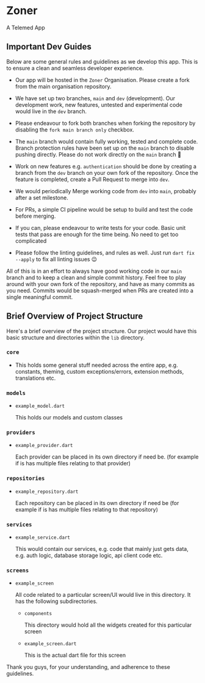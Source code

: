 # Zoner

A Telemed App


## Important Dev Guides

Below are some general rules and guidelines as we develop this app. This is to ensure a clean and seamless developer experience.

- Our app will be hosted in the `Zoner` Organisation. Please create a fork from the main organisation repository.


- We have set up two branches, `main` and `dev` (development). Our development work, new features, untested and experimental code would live in the `dev` branch.


- Please endeavour to fork both branches when forking the repository by disabling the `fork main branch only` checkbox.


- The `main` branch would contain fully working, tested and complete code. Branch protection rules have been set up on the `main` branch to disable pushing directly. Please do not work directly on the `main` branch 🙏


- Work on new features e.g. `authentication` should be done by creating a branch from the `dev` branch on your own fork of the repository. Once the feature is completed, create a Pull Request to merge into `dev`.


- We would periodically Merge working code from `dev` into `main`, probably after a set milestone.


- For PRs, a simple CI pipeline would be setup to build and test the code before merging.


- If you can, please endeavour to write tests for your code. Basic unit tests that pass are enough for the time being. No need to get too complicated


- Please follow the linting guidelines, and rules as well. Just run `dart fix --apply` to fix all linting issues 😉

All of this is in an effort to always have good working code in our `main` branch and to keep a clean and simple commit history. Feel free to play around with your own fork of the repository, and have as many commits as you need. Commits would be squash-merged when PRs are created into a single meaningful commit.



## Brief Overview of Project Structure

Here's a brief overview of the project structure. Our project would have this basic structure and directories within the `lib` directory.

### `core`
- This holds some general stuff needed across the entire app, e.g. constants, theming, custom exceptions/errors, extension methods, translations etc.

### `models`
- `example_model.dart`

  This holds our models and custom classes

### `providers`
- `example_provider.dart`

  Each provider can be placed in its own directory if need be. (for example if is has multiple files relating to that provider)


### `repositories`
- `example_repository.dart`

  Each repository can be placed in its own directory if need be (for example if is has multiple files relating to that repository)

### `services`
- `example_service.dart`

  This would contain our services, e.g. code that mainly just gets data, e.g. auth logic, database storage logic, api client code etc.


### `screens`
- `example_screen`

  All code related to a particular screen/UI would live in this directory. It has the following subdirectories.
    - `components`

      This directory would hold all the widgets created for this particular screen
    - `example_screen.dart`

      This is the actual dart file for this screen

Thank you guys, for your understanding, and adherence to these guidelines.